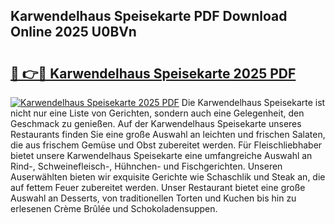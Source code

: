 ## Karwendelhaus Speisekarte PDF Download Online 2025 U0BVn

# <h2><a href="http://gcaugqy.nevu.top/?p=Karwendelhaus+Speisekarte">🔗 👉🔴 Karwendelhaus Speisekarte 2025 PDF</a></h2>

[![Karwendelhaus Speisekarte 2025 PDF](https://i.imgur.com/dBaPXMq.png)](http://gcaugqy.nevu.top/?p=Karwendelhaus+Speisekarte)
Die Karwendelhaus Speisekarte ist nicht nur eine Liste von Gerichten, sondern auch eine Gelegenheit, den Geschmack zu genießen. Auf der Karwendelhaus Speisekarte unseres Restaurants finden Sie eine große Auswahl an leichten und frischen Salaten, die aus frischem Gemüse und Obst zubereitet werden. Für Fleischliebhaber bietet unsere Karwendelhaus Speisekarte eine umfangreiche Auswahl an Rind-, Schweinefleisch-, Hühnchen- und Fischgerichten. Unseren Auserwählten bieten wir exquisite Gerichte wie Schaschlik und Steak an, die auf fettem Feuer zubereitet werden. Unser Restaurant bietet eine große Auswahl an Desserts, von traditionellen Torten und Kuchen bis hin zu erlesenen Crème Brûlée und Schokoladensuppen.
